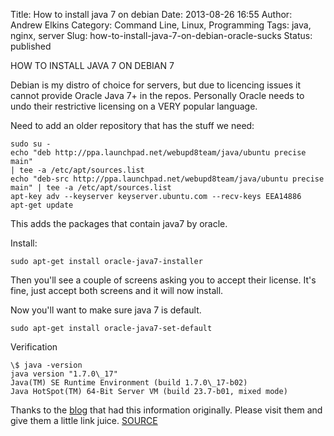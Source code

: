 Title: How to install java 7 on debian
Date: 2013-08-26 16:55
Author: Andrew Elkins
Category: Command Line, Linux, Programming
Tags: java, nginx, server
Slug: how-to-install-java-7-on-debian-oracle-sucks
Status: published

HOW TO INSTALL JAVA 7 ON DEBIAN 7

Debian is my distro of choice for servers, but due to licencing issues
it cannot provide Oracle Java 7+ in the repos. Personally Oracle needs
to undo their restrictive licensing on a VERY popular language.

Need to add an older repository that has the stuff we need:

~~~~  
sudo su -  
echo "deb http://ppa.launchpad.net/webupd8team/java/ubuntu precise main"
| tee -a /etc/apt/sources.list  
echo "deb-src http://ppa.launchpad.net/webupd8team/java/ubuntu precise
main" | tee -a /etc/apt/sources.list  
apt-key adv --keyserver keyserver.ubuntu.com --recv-keys EEA14886  
apt-get update  
~~~~

This adds the packages that contain java7 by oracle.

Install:

~~~~  
sudo apt-get install oracle-java7-installer  
~~~~

Then you'll see a couple of screens asking you to accept their license.
It's fine, just accept both screens and it will now install.

Now you'll want to make sure java 7 is default.

~~~~  
sudo apt-get install oracle-java7-set-default  
~~~~

Verification

~~~~  
\$ java -version  
java version "1.7.0\_17"  
Java(TM) SE Runtime Environment (build 1.7.0\_17-b02)  
Java HotSpot(TM) 64-Bit Server VM (build 23.7-b01, mixed mode)  
~~~~  
Thanks to the
[blog](http://blog.retep.org/2013/04/13/installing-java-7-on-debian-squeeze/)
that had this information originally. Please visit them and give them a
little link juice.
[SOURCE](http://blog.retep.org/2013/04/13/installing-java-7-on-debian-squeeze/)
